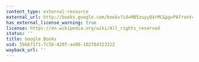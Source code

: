 ```yaml
---
content_type: external-resource
external_url: http://books.google.com/books?id=MB5zuyyQ4rMC&pg=PAfrontcover
has_external_license_warning: true
license: https://en.wikipedia.org/wiki/All_rights_reserved
status: ''
title: Google Books
uid: 5bbb71f1-7c5b-420f-aa06-102f04323322
wayback_url: ''
---
```

